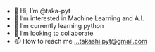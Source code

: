 - 👋 Hi, I’m @taka-pyt
- 👀 I’m interested in Machine Learning and A.I.
- 🌱 I’m currently learning python
- 💞️ I’m looking to collaborate
- 📫 How to reach me ...takashi.pyt@gmail.com

<!---
taka-pyt/taka-pyt is a ✨ special ✨ repository because its `README.md` (this file) appears on your GitHub profile.
You can click the Preview link to take a look at your changes.
--->

